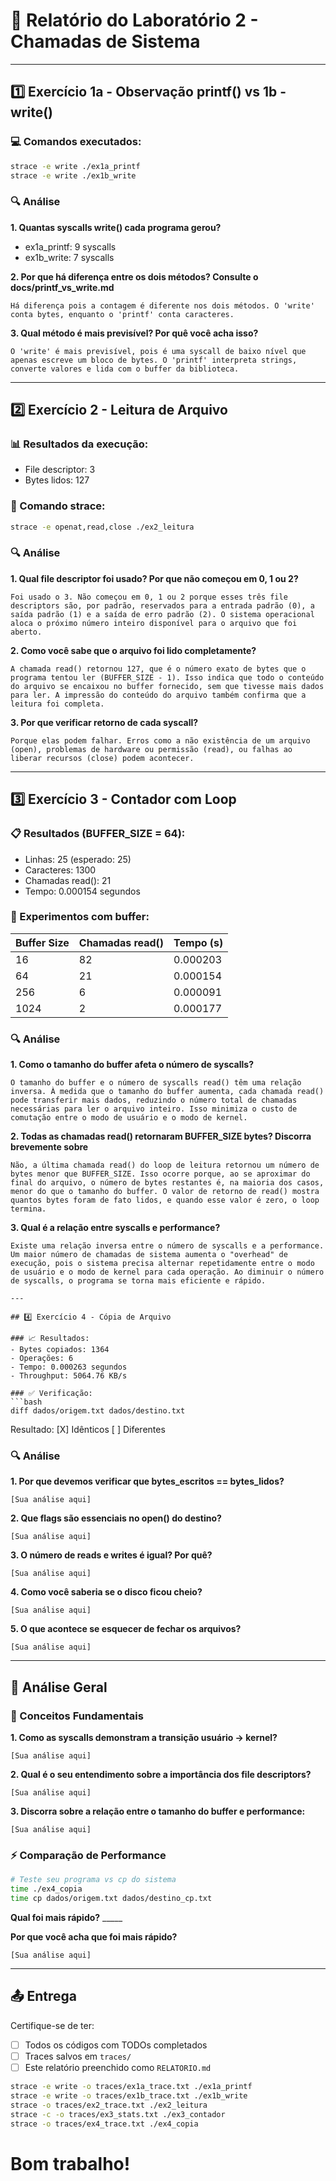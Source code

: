 # 📝 Relatório do Laboratório 2 - Chamadas de Sistema

---

## 1️⃣ Exercício 1a - Observação printf() vs 1b - write()

### 💻 Comandos executados:
```bash
strace -e write ./ex1a_printf
strace -e write ./ex1b_write
```

### 🔍 Análise

**1. Quantas syscalls write() cada programa gerou?**
- ex1a_printf: 9 syscalls
- ex1b_write: 7 syscalls

**2. Por que há diferença entre os dois métodos? Consulte o docs/printf_vs_write.md**

```
Há diferença pois a contagem é diferente nos dois métodos. O 'write' conta bytes, enquanto o 'printf' conta caracteres. 
```

**3. Qual método é mais previsível? Por quê você acha isso?**

```
O 'write' é mais previsível, pois é uma syscall de baixo nível que apenas escreve um bloco de bytes. O 'printf' interpreta strings, converte valores e lida com o buffer da biblioteca. 
```

---

## 2️⃣ Exercício 2 - Leitura de Arquivo

### 📊 Resultados da execução:
- File descriptor: 3
- Bytes lidos: 127

### 🔧 Comando strace:
```bash
strace -e openat,read,close ./ex2_leitura
```

### 🔍 Análise

**1. Qual file descriptor foi usado? Por que não começou em 0, 1 ou 2?**

```
Foi usado o 3. Não começou em 0, 1 ou 2 porque esses três file descriptors são, por padrão, reservados para a entrada padrão (0), a saída padrão (1) e a saída de erro padrão (2). O sistema operacional aloca o próximo número inteiro disponível para o arquivo que foi aberto.
```

**2. Como você sabe que o arquivo foi lido completamente?**

```
A chamada read() retornou 127, que é o número exato de bytes que o programa tentou ler (BUFFER_SIZE - 1). Isso indica que todo o conteúdo do arquivo se encaixou no buffer fornecido, sem que tivesse mais dados para ler. A impressão do conteúdo do arquivo também confirma que a leitura foi completa.
```

**3. Por que verificar retorno de cada syscall?**

```
Porque elas podem falhar. Erros como a não existência de um arquivo (open), problemas de hardware ou permissão (read), ou falhas ao liberar recursos (close) podem acontecer.
```

---

## 3️⃣ Exercício 3 - Contador com Loop

### 📋 Resultados (BUFFER_SIZE = 64):
- Linhas: 25 (esperado: 25)
- Caracteres: 1300
- Chamadas read(): 21
- Tempo: 0.000154 segundos

### 🧪 Experimentos com buffer:

| Buffer Size | Chamadas read() | Tempo (s) |
|-------------|-----------------|-----------|
| 16          |       82        |  0.000203 |
| 64          |       21        |  0.000154 |
| 256         |        6        |  0.000091 |
| 1024        |        2        |  0.000177 |

### 🔍 Análise

**1. Como o tamanho do buffer afeta o número de syscalls?**

```
O tamanho do buffer e o número de syscalls read() têm uma relação inversa. À medida que o tamanho do buffer aumenta, cada chamada read() pode transferir mais dados, reduzindo o número total de chamadas necessárias para ler o arquivo inteiro. Isso minimiza o custo de comutação entre o modo de usuário e o modo de kernel.
```

**2. Todas as chamadas read() retornaram BUFFER_SIZE bytes? Discorra brevemente sobre**

```
Não, a última chamada read() do loop de leitura retornou um número de bytes menor que BUFFER_SIZE. Isso ocorre porque, ao se aproximar do final do arquivo, o número de bytes restantes é, na maioria dos casos, menor do que o tamanho do buffer. O valor de retorno de read() mostra quantos bytes foram de fato lidos, e quando esse valor é zero, o loop termina.
```

**3. Qual é a relação entre syscalls e performance?**

```
Existe uma relação inversa entre o número de syscalls e a performance. Um maior número de chamadas de sistema aumenta o "overhead" de execução, pois o sistema precisa alternar repetidamente entre o modo de usuário e o modo de kernel para cada operação. Ao diminuir o número de syscalls, o programa se torna mais eficiente e rápido.

---

## 4️⃣ Exercício 4 - Cópia de Arquivo

### 📈 Resultados:
- Bytes copiados: 1364
- Operações: 6
- Tempo: 0.000263 segundos
- Throughput: 5064.76 KB/s

### ✅ Verificação:
```bash
diff dados/origem.txt dados/destino.txt
```
Resultado: [X] Idênticos [ ] Diferentes

### 🔍 Análise

**1. Por que devemos verificar que bytes_escritos == bytes_lidos?**

```
[Sua análise aqui]
```

**2. Que flags são essenciais no open() do destino?**

```
[Sua análise aqui]
```

**3. O número de reads e writes é igual? Por quê?**

```
[Sua análise aqui]
```

**4. Como você saberia se o disco ficou cheio?**

```
[Sua análise aqui]
```

**5. O que acontece se esquecer de fechar os arquivos?**

```
[Sua análise aqui]
```

---

## 🎯 Análise Geral

### 📖 Conceitos Fundamentais

**1. Como as syscalls demonstram a transição usuário → kernel?**

```
[Sua análise aqui]
```

**2. Qual é o seu entendimento sobre a importância dos file descriptors?**

```
[Sua análise aqui]
```

**3. Discorra sobre a relação entre o tamanho do buffer e performance:**

```
[Sua análise aqui]
```

### ⚡ Comparação de Performance

```bash
# Teste seu programa vs cp do sistema
time ./ex4_copia
time cp dados/origem.txt dados/destino_cp.txt
```

**Qual foi mais rápido?** _____

**Por que você acha que foi mais rápido?**

```
[Sua análise aqui]
```

---

## 📤 Entrega
Certifique-se de ter:
- [ ] Todos os códigos com TODOs completados
- [ ] Traces salvos em `traces/`
- [ ] Este relatório preenchido como `RELATORIO.md`

```bash
strace -e write -o traces/ex1a_trace.txt ./ex1a_printf
strace -e write -o traces/ex1b_trace.txt ./ex1b_write
strace -o traces/ex2_trace.txt ./ex2_leitura
strace -c -o traces/ex3_stats.txt ./ex3_contador
strace -o traces/ex4_trace.txt ./ex4_copia
```
# Bom trabalho!
